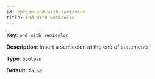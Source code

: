 ```yaml
---
id: option-end-with-semicolon
title: End With Semicolon
---
```

**Key**: `end_with_semicolon`

**Description**: Insert a semicolon at the end of statements

**Type**: `boolean`

**Default**: `false`
